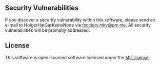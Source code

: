 ## Security Vulnerabilities

If you discover a security vulnerability within this software, please send an e-mail to HolgerHatGarKeineNode via [fsociety.mkv@pm.me](mailto:fsociety.mkv@pm.me). All security vulnerabilities will be promptly addressed.

## License

This software is open-sourced software licensed under the [MIT license](https://opensource.org/licenses/MIT).
